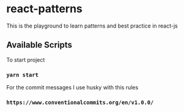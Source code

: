 # react-patterns

This is the playground to learn patterns and best practice in react-js

## Available Scripts

To start project

### `yarn start`

For the commit messages I use husky with this rules

### `https://www.conventionalcommits.org/en/v1.0.0/`
